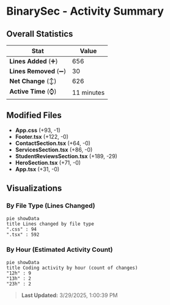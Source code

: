 # BinarySec - Activity Summary 

## Overall Statistics

| Stat                   | Value                                                             |
| ---------------------- | ----------------------------------------------------------------- |
| **Lines Added** (➕)   | 656                                          |
| **Lines Removed** (➖) | 30                                        |
| **Net Change** (↕)    | 626                |
| **Active Time** (⌚)   | 11 minutes |


## Modified Files
- **App.css** (+93, -1)
- **Footer.tsx** (+122, -0)
- **ContactSection.tsx** (+64, -0)
- **ServicesSection.tsx** (+86, -0)
- **StudentReviewsSection.tsx** (+189, -29)
- **HeroSection.tsx** (+71, -0)
- **App.tsx** (+31, -0)

## Visualizations

### By File Type (Lines Changed)

```mermaid
pie showData
title Lines changed by file type
".css" : 94
".tsx" : 592
```

### By Hour (Estimated Activity Count)

```mermaid
pie showData
title Coding activity by hour (count of changes)
"12h" : 9
"13h" : 2
"23h" : 2
```


> **Last Updated:** 3/29/2025, 1:00:39 PM